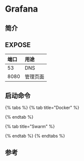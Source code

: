 # Grafana

## 简介



## EXPOSE

| 端口 | 用途 |
| :--- | :--- |
| 53 | DNS |
| 8080 | 管理页面 |



## 启动命令

{% tabs %}
{% tab title="Docker" %}

{% endtab %}

{% tab title="Swarm" %}

{% endtab %}
{% endtabs %}



## 参考


